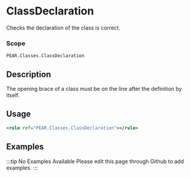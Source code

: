 # ClassDeclaration

Checks the declaration of the class is correct.

### Scope

`PEAR.Classes.ClassDeclaration`

## Description

The opening brace of a class must be on the line after the definition by itself.

## Usage

```xml
<rule ref="PEAR.Classes.ClassDeclaration"></rule>
```

## Examples

:::tip No Examples Available
Please edit this page through Github to add examples.
:::